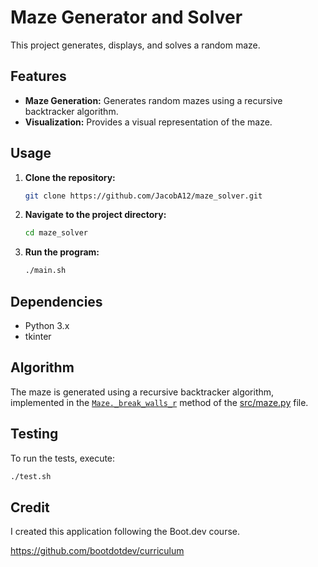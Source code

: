 # Maze Generator and Solver

This project generates, displays, and solves a random maze.

## Features

- **Maze Generation:** Generates random mazes using a recursive backtracker algorithm.
- **Visualization:** Provides a visual representation of the maze.

## Usage

1.  **Clone the repository:**

    ```bash
    git clone https://github.com/JacobA12/maze_solver.git
    ```

2.  **Navigate to the project directory:**

    ```bash
    cd maze_solver
    ```

3.  **Run the program:**

    ```bash
    ./main.sh
    ```

## Dependencies

- Python 3.x
- tkinter

## Algorithm

The maze is generated using a recursive backtracker algorithm, implemented in the [`Maze._break_walls_r`](src/maze.py) method of the [src/maze.py](src/maze.py) file.

## Testing

To run the tests, execute:

```bash
./test.sh
```

## Credit

I created this application following the Boot.dev course.

https://github.com/bootdotdev/curriculum

